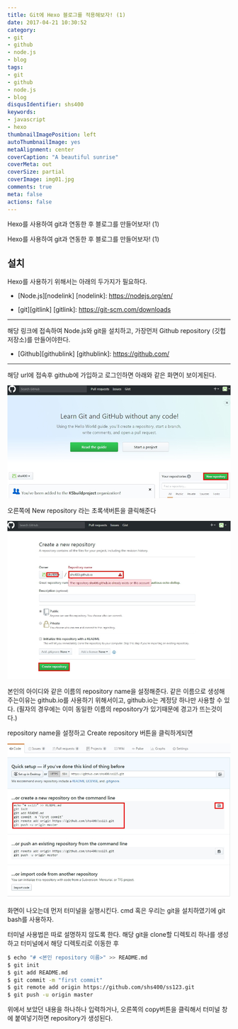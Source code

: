 ```yaml
---
title: Git에 Hexo 블로그를 적용해보자! (1)
date: 2017-04-21 10:30:52
category:
- git
- github
- node.js
- blog
tags:
- git
- github
- node.js
- blog
disqusIdentifier: shs400
keywords:
- javascript
- hexo
thumbnailImagePosition: left
autoThumbnailImage: yes
metaAlignment: center
coverCaption: "A beautiful sunrise"
coverMeta: out
coverSize: partial
coverImage: img01.jpg
comments: true
meta: false
actions: false
---
```

Hexo를 사용하여 git과 연동한 후 블로그를 만들어보자! (1)
<!-- excerpt -->

Hexo를 사용하여 git과 연동한 후 블로그를 만들어보자! (1)

## 설치
Hexo를 사용하기 위해서는 아래의 두가지가 필요하다.
* [Node.js][nodelink]
   [nodelink]: https://nodejs.org/en/

* [git][gitlink]
   [gitlink]: https://git-scm.com/downloads
    
---

해당 링크에 접속하여 Node.js와 git을 설치하고,
가장먼저 Github repository (깃헙 저장소)를 만들어야한다.

* [Github][githublink]
   [githublink]: https://github.com/
  
---

해당 url에 접속후 github에 가입하고 로그인하면
아래와 같은 화면이 보이게된다.

![github 홈페이지 캡쳐화면](/img/hexo-install/img01.jpg )

오른쪽에 New repository 라는 초록색버튼을 클릭해준다

![github 홈페이지 캡쳐화면](/img/hexo-install/img02.jpg )

본인의 아이디와 같은 이름의 repository name을 설정해준다.
같은 이름으로 생성해 주는이유는 github.io를 사용하기 위해서이고, 
github.io는 계정당 하나만 사용할 수 있다.
(필자의 경우에는 이미 동일한 이름의 repository가 있기때문에 경고가 뜨는것이다.)

repository name을 설정하고 Create repository 버튼을 클릭하게되면

![github 홈페이지 캡쳐화면](/img/hexo-install/img03.jpg )

화면이 나오는데 먼저 터미널을 실행시킨다.
cmd 혹은 우리는 git을 설치하였기에 
git bash를 사용하자.

터미널 사용법은 따로 설명하지 않도록 한다.
해당 git을 clone할 디렉토리 하나를 생성하고 터미널에서 해당 디렉토리로 이동한 후 
``` bash
$ echo "# <본인 repository 이름>" >> README.md
$ git init
$ git add README.md
$ git commit -m "first commit"
$ git remote add origin https://github.com/shs400/ss123.git
$ git push -u origin master
```

위에서 보았던 내용을 하나하나 입력하거나, 오른쪽의 copy버튼을 클릭해서 터미널 창에 붙여넣기하면 repository가 생성된다.


